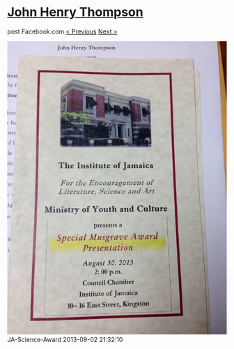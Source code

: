 # [John Henry Thompson](../README.md)
post Facebook.com
[< Previous](2013-09-02-50.md) [Next >](2013-08-29-1.md)

[![](../media/2013-09-02/JA-Science-Award-40.jpg)](../README.md)
JA-Science-Award
2013-09-02 21:32:10